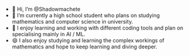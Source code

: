 - 👋 Hi, I’m @Shadowmachete
- 👀 I’m currently a high school student who plans on studying mathematics and computer science in university.
- 🌱 I enjoy learning and working with different coding tools and plan on specialising mainly in AI / ML.
- 😄 I also enjoy studying and learning the complex workings of mathematics and hope to keep learning and diving deeper.
  
<!---
Shadowmachete/Shadowmachete is a ✨ special ✨ repository because its `README.md` (this file) appears on your GitHub profile.
You can click the Preview link to take a look at your changes.
--->
